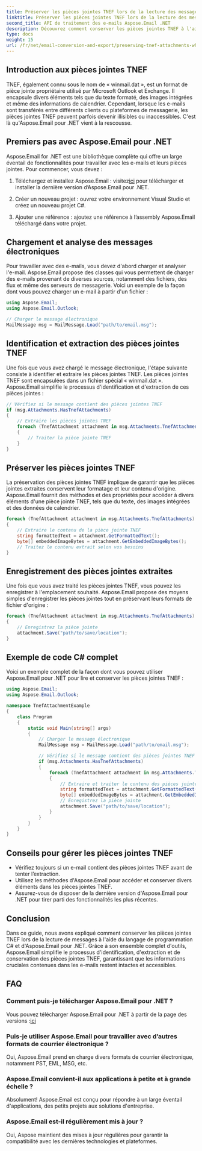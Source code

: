 ```yaml
---
title: Préserver les pièces jointes TNEF lors de la lecture des messages - Approche C#
linktitle: Préserver les pièces jointes TNEF lors de la lecture des messages - Approche C#
second_title: API de traitement des e-mails Aspose.Email .NET
description: Découvrez comment conserver les pièces jointes TNEF à l'aide d'Aspose.Email pour .NET dans ce guide étape par étape avec le code source.
type: docs
weight: 15
url: /fr/net/email-conversion-and-export/preserving-tnef-attachments-when-reading-messages-csharp-approach/
---
```


## Introduction aux pièces jointes TNEF

TNEF, également connu sous le nom de « winmail.dat », est un format de pièce jointe propriétaire utilisé par Microsoft Outlook et Exchange. Il encapsule divers éléments tels que du texte formaté, des images intégrées et même des informations de calendrier. Cependant, lorsque les e-mails sont transférés entre différents clients ou plateformes de messagerie, les pièces jointes TNEF peuvent parfois devenir illisibles ou inaccessibles. C'est là qu'Aspose.Email pour .NET vient à la rescousse.

## Premiers pas avec Aspose.Email pour .NET

Aspose.Email for .NET est une bibliothèque complète qui offre un large éventail de fonctionnalités pour travailler avec les e-mails et leurs pièces jointes. Pour commencer, vous devez :

1.  Téléchargez et installez Aspose.Email : visitez[ici](https://releases.aspose.com/email/net) pour télécharger et installer la dernière version d’Aspose.Email pour .NET.

2. Créer un nouveau projet : ouvrez votre environnement Visual Studio et créez un nouveau projet C#.

3. Ajouter une référence : ajoutez une référence à l’assembly Aspose.Email téléchargé dans votre projet.

## Chargement et analyse des messages électroniques

Pour travailler avec des e-mails, vous devez d'abord charger et analyser l'e-mail. Aspose.Email propose des classes qui vous permettent de charger des e-mails provenant de diverses sources, notamment des fichiers, des flux et même des serveurs de messagerie. Voici un exemple de la façon dont vous pouvez charger un e-mail à partir d'un fichier :

```csharp
using Aspose.Email;
using Aspose.Email.Outlook;

// Charger le message électronique
MailMessage msg = MailMessage.Load("path/to/email.msg");
```

## Identification et extraction des pièces jointes TNEF

Une fois que vous avez chargé le message électronique, l'étape suivante consiste à identifier et extraire les pièces jointes TNEF. Les pièces jointes TNEF sont encapsulées dans un fichier spécial « winmail.dat ». Aspose.Email simplifie le processus d'identification et d'extraction de ces pièces jointes :

```csharp
// Vérifiez si le message contient des pièces jointes TNEF
if (msg.Attachments.HasTnefAttachments)
{
    // Extraire les pièces jointes TNEF
    foreach (TnefAttachment attachment in msg.Attachments.TnefAttachments)
    {
        // Traiter la pièce jointe TNEF
    }
}
```

## Préserver les pièces jointes TNEF

La préservation des pièces jointes TNEF implique de garantir que les pièces jointes extraites conservent leur formatage et leur contenu d'origine. Aspose.Email fournit des méthodes et des propriétés pour accéder à divers éléments d'une pièce jointe TNEF, tels que du texte, des images intégrées et des données de calendrier.

```csharp
foreach (TnefAttachment attachment in msg.Attachments.TnefAttachments)
{
    // Extraire le contenu de la pièce jointe TNEF
    string formattedText = attachment.GetFormattedText();
    byte[] embeddedImageBytes = attachment.GetEmbeddedImageBytes();
    // Traitez le contenu extrait selon vos besoins
}
```

## Enregistrement des pièces jointes extraites

Une fois que vous avez traité les pièces jointes TNEF, vous pouvez les enregistrer à l'emplacement souhaité. Aspose.Email propose des moyens simples d'enregistrer les pièces jointes tout en préservant leurs formats de fichier d'origine :

```csharp
foreach (TnefAttachment attachment in msg.Attachments.TnefAttachments)
{
    // Enregistrez la pièce jointe
    attachment.Save("path/to/save/location");
}
```

## Exemple de code C# complet

Voici un exemple complet de la façon dont vous pouvez utiliser Aspose.Email pour .NET pour lire et conserver les pièces jointes TNEF :

```csharp
using Aspose.Email;
using Aspose.Email.Outlook;

namespace TnefAttachmentExample
{
    class Program
    {
        static void Main(string[] args)
        {
            // Charger le message électronique
            MailMessage msg = MailMessage.Load("path/to/email.msg");

            // Vérifiez si le message contient des pièces jointes TNEF
            if (msg.Attachments.HasTnefAttachments)
            {
                foreach (TnefAttachment attachment in msg.Attachments.TnefAttachments)
                {
                    // Extraire et traiter le contenu des pièces jointes TNEF
                    string formattedText = attachment.GetFormattedText();
                    byte[] embeddedImageBytes = attachment.GetEmbeddedImageBytes();
                    // Enregistrez la pièce jointe
                    attachment.Save("path/to/save/location");
                }
            }
        }
    }
}
```

## Conseils pour gérer les pièces jointes TNEF

- Vérifiez toujours si un e-mail contient des pièces jointes TNEF avant de tenter l’extraction.
- Utilisez les méthodes d'Aspose.Email pour accéder et conserver divers éléments dans les pièces jointes TNEF.
- Assurez-vous de disposer de la dernière version d'Aspose.Email pour .NET pour tirer parti des fonctionnalités les plus récentes.

## Conclusion

Dans ce guide, nous avons expliqué comment conserver les pièces jointes TNEF lors de la lecture de messages à l'aide du langage de programmation C# et d'Aspose.Email pour .NET. Grâce à son ensemble complet d'outils, Aspose.Email simplifie le processus d'identification, d'extraction et de conservation des pièces jointes TNEF, garantissant que les informations cruciales contenues dans les e-mails restent intactes et accessibles.

## FAQ

### Comment puis-je télécharger Aspose.Email pour .NET ?

 Vous pouvez télécharger Aspose.Email pour .NET à partir de la page des versions :[ici](https://releases.aspose.com/email/net)

### Puis-je utiliser Aspose.Email pour travailler avec d’autres formats de courrier électronique ?

Oui, Aspose.Email prend en charge divers formats de courrier électronique, notamment PST, EML, MSG, etc.

### Aspose.Email convient-il aux applications à petite et à grande échelle ?

Absolument! Aspose.Email est conçu pour répondre à un large éventail d'applications, des petits projets aux solutions d'entreprise.

### Aspose.Email est-il régulièrement mis à jour ?

Oui, Aspose maintient des mises à jour régulières pour garantir la compatibilité avec les dernières technologies et plateformes.